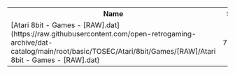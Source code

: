<table>
<tr><th>Name</th><th>Size</th></tr>
<tr><td>[Atari 8bit - Games - [RAW].dat](https://raw.githubusercontent.com/open-retrogaming-archive/dat-catalog/main/root/basic/TOSEC/Atari/8bit/Games/[RAW]/Atari 8bit - Games - [RAW].dat)</td><td>75198</td></tr>
</table>
